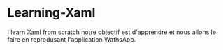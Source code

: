 # Learning-Xaml
I learn Xaml from scratch
notre objectif est d'apprendre et nous allons le
faire en reprodusant l'application WathsApp.
